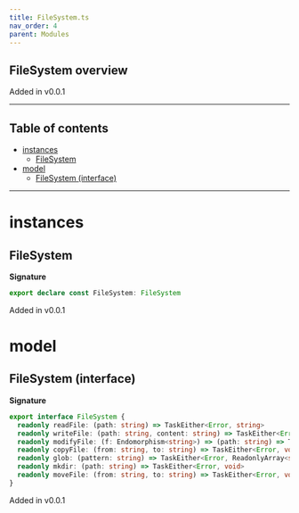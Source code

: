 ```yaml
---
title: FileSystem.ts
nav_order: 4
parent: Modules
---
```


## FileSystem overview

Added in v0.0.1

---

<h2 class="text-delta">Table of contents</h2>

- [instances](#instances)
  - [FileSystem](#filesystem)
- [model](#model)
  - [FileSystem (interface)](#filesystem-interface)

---

# instances

## FileSystem

**Signature**

```ts
export declare const FileSystem: FileSystem
```

Added in v0.0.1

# model

## FileSystem (interface)

**Signature**

```ts
export interface FileSystem {
  readonly readFile: (path: string) => TaskEither<Error, string>
  readonly writeFile: (path: string, content: string) => TaskEither<Error, void>
  readonly modifyFile: (f: Endomorphism<string>) => (path: string) => TaskEither<NodeJS.ErrnoException, void>
  readonly copyFile: (from: string, to: string) => TaskEither<Error, void>
  readonly glob: (pattern: string) => TaskEither<Error, ReadonlyArray<string>>
  readonly mkdir: (path: string) => TaskEither<Error, void>
  readonly moveFile: (from: string, to: string) => TaskEither<Error, void>
}
```

Added in v0.0.1
